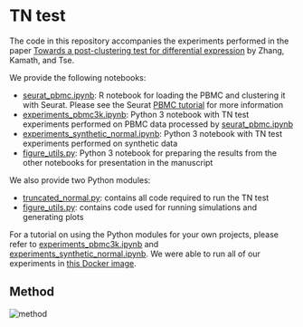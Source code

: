 # TN test

The code in this repository accompanies the experiments performed in the paper [Towards a post-clustering test for differential expression](https://www.biorxiv.org) by Zhang, Kamath, and Tse. 

We provide the following notebooks:
- [seurat_pbmc.ipynb](https://github.com/jessemzhang/tn_test/blob/master/seurat_pbmc.ipynb): R notebook for loading the PBMC and clustering it with Seurat. Please see the Seurat [PBMC tutorial](https://satijalab.org/seurat/pbmc3k_tutorial.html) for more information
- [experiments_pbmc3k.ipynb](https://github.com/jessemzhang/tn_test/blob/master/experiments_pbmc3k.ipynb): Python 3 notebook with TN test experiments performed on PBMC data processed by [seurat_pbmc.ipynb](https://github.com/jessemzhang/tn_test/blob/master/seurat_pbmc.ipynb)
- [experiments_synthetic_normal.ipynb](experiments_synthetic_normal.ipynb): Python 3 notebook with TN test experiments performed on synthetic data
- [figure_utils.py](https://github.com/jessemzhang/tn_test/blob/master/figure_utils.py): Python 3 notebook for preparing the results from the other notebooks for presentation in the manuscript

We also provide two Python modules:
- [truncated_normal.py](https://github.com/jessemzhang/tn_test/blob/master/truncated_normal.py): contains all code required to run the TN test
- [figure_utils.py](https://github.com/jessemzhang/tn_test/blob/master/figure_utils.py): contains code used for running simulations and generating plots

For a tutorial on using the Python modules for your own projects, please refer to [experiments_pbmc3k.ipynb](https://github.com/jessemzhang/tn_test/blob/master/experiments_pbmc3k.ipynb) and [experiments_synthetic_normal.ipynb](experiments_synthetic_normal.ipynb). We were able to run all of our experiments in [this Docker image](https://hub.docker.com/r/heatonresearch/jupyter-python-r/).

## Method

![method](https://github.com/jessemzhang/tn_test/blob/master/method.png)

